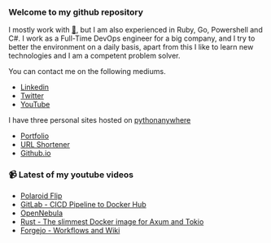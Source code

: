 ### Welcome to my github repository

I mostly work with [:snake:](https://www.python.org/), but I am also experienced in Ruby, Go, Powershell and C#. I work as a Full-Time DevOps engineer for a big company, and I try to better the environment on a daily basis, apart from this I like to learn new technologies and I am a competent problem solver.

You can contact me on the following mediums.
- [Linkedin](https://www.linkedin.com/in/r3ap3rpy)
- [Twitter](https://twitter.com/r3ap3rpy)
- [YouTube](https://www.youtube.com/channel/UC1qkMXH8d2I9DDAtBSeEHqg)

I have three personal sites hosted on [pythonanywhere](https://www.pythonanywhere.com/)
- [Portfolio](http://r3ap3rpy.pythonanywhere.com/)
- [URL Shortener](http://shortenpy.pythonanywhere.com/)
- [Github.io](https://r3ap3rpy.github.io/)

### :video_camera: Latest of my youtube videos
<!-- YOUTUBE:START -->
- [Polaroid Flip](https://www.youtube.com/watch?v=JcsjtL_lWFw)
- [GitLab - CICD   Pipeline to Docker Hub](https://www.youtube.com/watch?v=oSJN2E1uDlo)
- [OpenNebula](https://www.youtube.com/watch?v=Iyym2xrzx2k)
- [Rust - The slimmest Docker image for Axum and Tokio](https://www.youtube.com/watch?v=HDDP9bV0szw)
- [Forgejo - Workflows and Wiki](https://www.youtube.com/watch?v=GyCn-5WPGiI)
<!-- YOUTUBE:END -->

